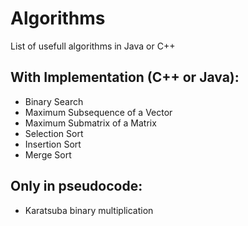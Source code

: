 # Algorithms
List of usefull algorithms in Java or C++ 

## With Implementation (C++ or Java):
* Binary Search
* Maximum Subsequence of a Vector
* Maximum Submatrix of a Matrix
* Selection Sort
* Insertion Sort
* Merge Sort

## Only in pseudocode:
* Karatsuba binary multiplication
  
